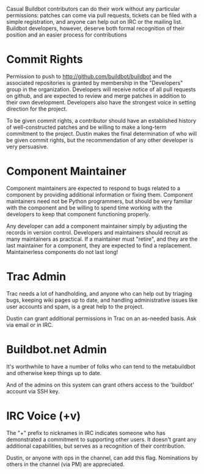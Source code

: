 Casual Buildbot contributors can do their work without any particular permissions: patches can come via pull requests, tickets can be filed with a simple registration, and anyone can help out on IRC or the mailing list.
Buildbot developers, however, deserve both formal recognition of their position and an easier process for contributions

Commit Rights
=============

Permission to push to http://github.com/buildbot/buildbot and the associated repositories is granted by membership in the "Developers" group in the organization.
Developers will receive notice of all pull requests on github, and are expected to review and merge patches in addition to their own development.
Developers also have the strongest voice in setting direction for the project.

To be given commit rights, a contributor should have an established history of well-constructed patches and be willing to make a long-term commitment to the project.
Dustin makes the final determination of who will be given commit rights, but the recommendation of any other developer is very persuasive.

Component Maintainer
====================

Component maintainers are expected to respond to bugs related to a component by providing additional information or fixing them.
Component maintainers need not be Python programmers, but should be very familiar with the component and be willing to spend time working with the developers to keep that component functioning properly.

Any developer can add a component maintainer simply by adjusting the records in version control.
Developers and maintainers should recruit as many maintainers as practical.
If a maintainer must "retire", and they are the last maintainer for a component, they are expected to find a replacement.
Maintainerless components do not last long!

Trac Admin
==========

Trac needs a lot of handholding, and anyone who can help out by triaging bugs, keeping wiki pages up to date, and handling administrative issues like user accounts and spam, is a great help to the project.

Dustin can grant additional permissions in Trac on an as-needed basis.
Ask via email or in IRC.

Buildbot.net Admin
==================

It's worthwhile to have a number of folks who can tend to the metabuildbot and otherwise keep things up to date.

And of the admins on this system can grant others access to the 'buildbot' account via SSH key.

IRC Voice (+v)
==============

The "+" prefix to nicknames in IRC indicates someone who has demonstrated a commitment to supporting other users.
It doesn't grant any additional capabilities, but serves as a recognition of their contribution.

Dustin, or anyone with ops in the channel, can add this flag.
Nominations by others in the channel (via PM) are appreciated.
